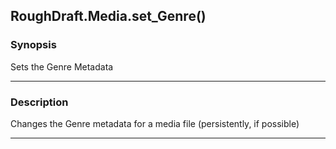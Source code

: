 RoughDraft.Media.set_Genre()
----------------------------

### Synopsis
Sets the Genre Metadata

---

### Description

Changes the Genre metadata for a media file (persistently, if possible)

---
